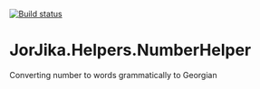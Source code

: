 
[![Build status](https://jorjika.visualstudio.com/JorJika/_apis/build/status/JorJika.Helpers.NumberHelper-CI)](https://jorjika.visualstudio.com/JorJika/_build/latest?definitionId=6)

# JorJika.Helpers.NumberHelper
Converting number to words grammatically to Georgian

